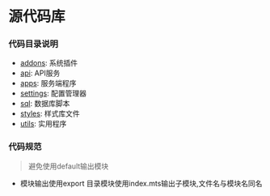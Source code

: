 源代码库
========

### 代码目录说明

* [addons](./addons/README.md): 系统插件
* [api](./api/README.md): API服务
* [apps](./apps/README.md): 服务端程序 
* [settings](./settings/README.md): 配置管理器 
* [sql](./sql/README.md): 数据库脚本
* [styles](./styles/README.md): 样式库文件
* [utils](./utils): 实用程序

### 代码规范 

> 避免使用default输出模块

* 模块输出使用export 目录模块使用index.mts输出子模块,文件名与模块名同名


